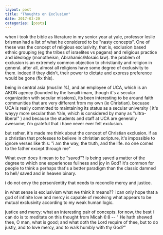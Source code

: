 ```yaml
---
layout: post
title: "Thoughts on Exclusion"
date: 2017-03-20
categories: [posts]
---
```


when i took the bible as literature in my senior year at yale, professor leslie brisman had a list of what he considered to be "nasty concepts". One of these was the concept of religious exclusivity, that is, exclusion based ethnic grouping (eg the tribes of israelites vs pagans) and religious practice and ideology (monotheism, Abrahamic/Mosaic law). the problem of exclusion is an extremely common objection to christianity and religion in general. after all, almost all religions have some degree of exclusivity to them. indeed if they didn't, their power to dictate and express preference would be gone (fix this).

being in central asia (muslim %), and an employee of UCA, which is an AKDN agency (founded by the Ismaili imam, though it's a secular organization with secular missions), its been interesting to be around faith communities that are very different from my own (ie Christian). becuase UCA is really committed to maintaining its status as a secular university ( it's wayyy more secular than Yale, which is considered by many as "ultra-liberal" ) and because the students and staff at UCA are generally awesome, i'm grateful that i have never ever felt exclusion.

but rather, it's made me think about the concept of Christian exclusion. if as a christian that professes to believe in christian scripture, it's impossible to ignore verses like this: "i am the way, the truth, and the life. no one comes to the father except through me"

What even does it mean to be "saved"? is being saved a matter of the degree to which one experiences fullness and joy in God? it's common for people to think a  perhaps that's a better paradigm than the classic damned to hell/ saved and in heaven binary.

i do not envy the person/entity that needs to reconcile mercy and justice.

in what sense is exclusivism what we think it means?? i can only hope that a god of infinite love and mercy is capable of resolving what appears to be mutual exclusivity according to my weak human logic.

justice and mercy; what an interesting pair of concepts. for now, the best i can do is to meditate on this thought from Micah 6:8 -- " He hath shewed thee, O man, what is good;
and what doth the Lord require of thee,
but to do justly, and to love mercy,
and to walk humbly with thy God?"
